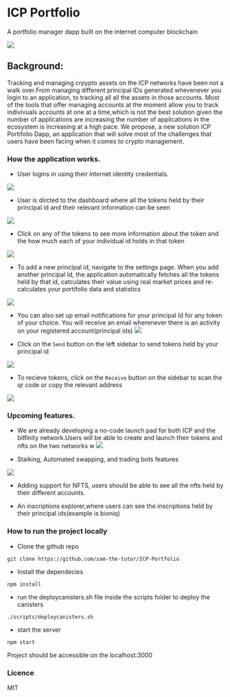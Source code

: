 # ICP Portfolio

A portfolio manager dapp built on the internet computer blockchain

![](./src/assets/Screenshot%20from%202024-02-18%2015-53-22.png)

## Background:

Tracking and managing crpypto assets on the ICP networks have been not a walk over.From managing different principal IDs generated whevenever you login to an application, to tracking all all the assets in those accounts. Most of the tools that offer managing accounts at the moment allow you to track indivivuals accounts at one at a time,which is not the best solution given the number of applications are increasing the number of applications in the ecosystem is increasing at a high pace. 
We propose, a new solution ICP Portifolio Dapp, an application that will solve most of the challenges that users have been facing when it comes to crypto management.

### How the application works.

- User logins in using their internet identity credentials.

![](./src/assets/Screenshot%20from%202024-02-18%2016-16-16.png)

- User is dircted to the dashboard where all the tokens held by their principal id and their relevant information can be seen

![](./src/assets/Screenshot%20from%202024-02-18%2016-05-08.png)

- Click on any of the tokens to see more information about the token and the how much each of your individual id holds in that token

![](./src/assets/Screenshot%20from%202024-02-18%2016-18-52.png)

- To add a new principal id, navigate to the settings page. When you add another principal Id, the application automatically fetches all the tokens held by that id, catculates their value using real market prices and re-calculates your portifolio data and statistics

![](./src/assets/Screenshot%20from%202024-02-18%2015-54-32.png)

- You can also set up email notifications for your principal Id for any token of your choice.
  You will receive an email wherenever there is an activity on your registered account(principal ids)
  ![](./src/assets/Screenshot%20from%202024-02-18%2015-55-14.png)

- Click on the `Send` button on the left sidebar to send tokens held by your principal id

![](./src/assets/Screenshot%20from%202024-02-18%2016-04-55.png)

- To recieve tokens, click on the `Receive` button on the sidebar to scan the qr code or copy the relevant address

![](./src/assets/Screenshot%20from%202024-02-18%2016-04-42.png)

### Upcoming features.

- We are already developing a no-code launch pad for both ICP and the bitfinity network.Users will be able to create and launch their tokens and nfts on the two networks w
  ![](./src/assets/Screenshot%20from%202024-02-18%2016-05-19.png)

- Staiking, Automated swapping, and trading bots features

![](./src/assets/Screenshot%20from%202024-02-18%2016-18-52.png)

- Adding support for NFTS, users should be able to see all the nfts held by their different accounts.

- An inscriptions explorer,where users can see the inscriptions held by their principal ids(example is bioniq)

### How to run the project locally

- Clone the github repo

```
git clone https://github.com/sam-the-tutor/ICP-Portfolio
```

- Install the dependecies

```
npm install
```

- run the deploycanisters.sh file inside the scripts folder to deploy the canisters

```
./scripts/deploycanisters.sh
```

- start the server

```
npm start
```

Project should be accessible on the localhost:3000

### Licence

MIT
